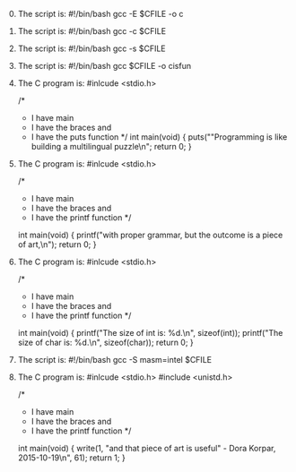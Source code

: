 0. The script is:
    #!/bin/bash
    gcc -E $CFILE -o c

1. The script is:
    #!/bin/bash
    gcc -c $CFILE

2. The script is:
    #!/bin/bash
    gcc -s $CFILE
    
3. The script is:
    #!/bin/bash
    gcc $CFILE -o cisfun

4. The C program is:
    #inlcude <stdio.h>
    
    /*
    * I have main
    * I have the braces and
    * I have the puts function
    */
    int main(void)
    {
        puts("\"Programming is like building a multilingual puzzle\n";
        return 0;
    }

5. The C program is:
    #inlcude <stdio.h>
    
    /*
    * I have main
    * I have the braces and
    * I have the printf function
    */
    
     int main(void)
     {
       printf("with proper grammar, but the outcome is a piece of art,\n");
       return 0;
     }

6. The C program is:
    #inlcude <stdio.h>
    
    /*
    * I have main
    * I have the braces and
    * I have the printf function
    */

     int main(void)
     {
       printf("The size of int is: %d.\n", sizeof(int));
       printf("The size of char is: %d.\n", sizeof(char));
       return 0;
     }

7. The script is:
    #!/bin/bash
    gcc -S masm=intel $CFILE

8. The C program is:
    #inlcude <stdio.h>
    #include <unistd.h>
    
    /*
    * I have main
    * I have the braces and
    * I have the printf function
    */

     int main(void)
     {
         write(1, "and that piece of art is useful" - Dora Korpar, 2015-10-19\n", 61);
         return 1;
     }
